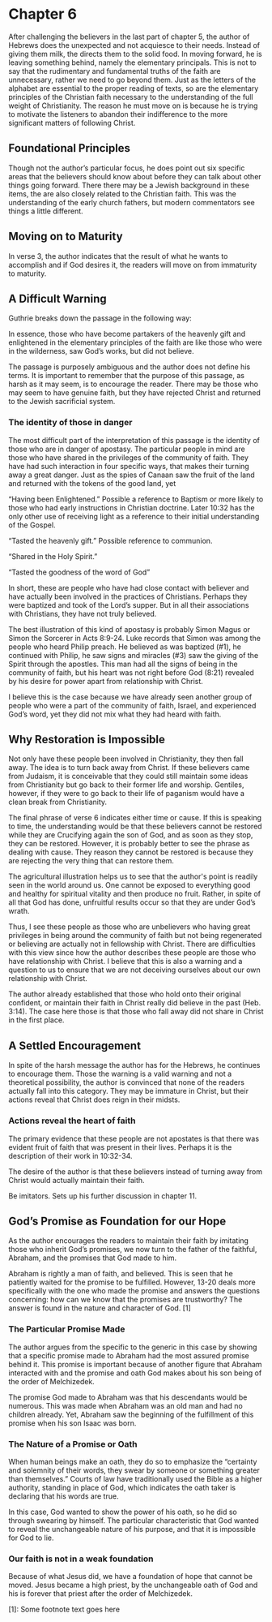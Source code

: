 # Chapter 6

After challenging the believers in the last part of chapter 5, the author of Hebrews does the unexpected and not acquiesce to their needs. Instead of giving them milk, the directs them to the solid food. In moving forward, he is leaving something behind, namely the elementary principals. This is not to say that the rudimentary and fundamental truths of the faith are unnecessary, rather we need to go beyond them. Just as the letters of the alphabet are essential to the proper reading of texts, so are the elementary principles of the Christian faith necessary to the understanding of the full weight of Christianity. The reason he must move on is because he is trying to motivate the listeners to abandon their indifference to the more significant matters of following Christ.

## Foundational Principles

Though not the author’s particular focus, he does point out six specific areas that the believers should know about before they can talk about other things going forward. There there may be a Jewish background in these items, the are also closely related to the Christian faith. This was the understanding of the early church fathers, but modern commentators see things a little different.

## Moving on to Maturity

In verse 3, the author indicates that the result of what he wants to accomplish and if God desires it, the readers will move on from immaturity to maturity.

## A Difficult Warning

Guthrie breaks down the passage in the following way:

In essence, those who have become partakers of the heavenly gift and enlightened in the elementary principles of the faith are like those who were in the wilderness, saw God’s works, but did not believe. 

The passage is purposely ambiguous and the author does not define his terms. It is important to remember that the purpose of this passage, as harsh as it may seem, is to encourage the reader. There may be those who may seem to have genuine faith, but they have rejected Christ and returned to the Jewish sacrificial system.

### The identity of those in danger

The most difficult part of the interpretation of this passage is the identity of those who are in danger of apostasy. The particular people in mind are those who have shared in the privileges of the community of faith. They have had such interaction in four specific ways, that makes their turning away a great danger. Just as the spies of Canaan saw the fruit of the land and returned with the tokens of the good land, yet 

“Having been Enlightened.” Possible a reference to Baptism or more likely to those who had early instructions in Christian doctrine. Later 10:32 has the only other use of receiving light as a reference to their initial understanding of the Gospel.

“Tasted the heavenly gift.” Possible reference to communion. 

“Shared in the Holy Spirit.” 

“Tasted the goodness of the word of God”

In short, these are people who have had close contact with believer and have actually been involved in the practices of Christians. Perhaps they were baptized and took of the Lord’s supper. But in all their associations with Christians, they have not truly believed.

The best illustration of this kind of apostasy is probably Simon Magus or Simon the Sorcerer in Acts 8:9-24. Luke records that Simon was among the people who heard Philip preach. He believed as was baptized (#1), he continued with Philip, he saw signs and miracles (#3) saw the giving of the Spirit through the apostles. This man had all the signs of being in the community of faith, but his heart was not right before God (8:21) revealed by his desire for power apart from relationship with Christ.

I believe this is the case because we have already seen another group of people who were a part of the community of faith, Israel, and experienced God’s word, yet they did not mix what they had heard with faith.

## Why Restoration is Impossible

Not only have these people been involved in Christianity, they then fall away. The idea is to turn back away from Christ. If these believers came from Judaism, it is conceivable that they could still maintain some ideas from Christianity but go back to their former life and worship. Gentiles, however, if they were to go back to their life of paganism would have a clean break from Christianity.

The final phrase of verse 6 indicates either time or cause. If this is speaking to time, the understanding would be that these believers cannot be restored while they are Crucifying again the son of God, and as soon as they stop, they can be restored. However, it is probably better to see the phrase as dealing with cause. They reason they cannot be restored is because they are rejecting the very thing that can restore them.

The agricultural illustration helps us to see that the author's point is readily seen in the world around us. One cannot be exposed to everything good and healthy for spiritual vitality and then produce no fruit. Rather, in spite of all that God has done, unfruitful results occur so that they are under God’s wrath.

Thus, I see these people as those who are unbelievers who having great privileges in being around the community of faith but not being regenerated or believing are actually not in fellowship with Christ. There are difficulties with this view since how the author describes these people are those who have relationship with Christ. I believe that this is also a warning and a question to us to ensure that we are not deceiving ourselves about our own relationship with Christ.

The author already established that those who hold onto their original confident, or maintain their faith in Christ really did believe in the past (Heb. 3:14). The case here those is that those who fall away did not share in Christ in the first place.

## A Settled Encouragement

In spite of the harsh message the author has for the Hebrews, he continues to encourage them. Those the warning is a valid warning and not a theoretical possibility, the author is convinced that none of the readers actually fall into this category. They may be immature in Christ, but their actions reveal that Christ does reign in their midsts.

### Actions reveal the heart of faith

The primary evidence that these people are not apostates is that there was evident fruit of faith that was present in their lives. Perhaps it is the description of their work in 10:32-34.

The desire of the author is that these believers instead of turning away from Christ would actually maintain their faith.

Be imitators. Sets up his further discussion in chapter 11.

## God’s Promise as Foundation for our Hope

As the author encourages the readers to maintain their faith by imitating those who inherit God’s promises, we now turn to the father of the faithful, Abraham, and the promises that God made to him.

Abraham is rightly a man of faith, and believed. This is seen that he patiently waited for the promise to be fulfilled. However, 13-20 deals more specifically with the one who made the promise and answers the questions concerning: how can we know that the promises are trustworthy? The answer is found in the nature and character of God. [1]

### The Particular Promise Made

The author argues from the specific to the generic in this case by showing that a specific promise made to Abraham had the most assured promise behind it. This promise is important because of another figure that Abraham interacted with and the promise and oath God makes about his son being of the order of Melchizedek.

The promise God made to Abraham was that his descendants would be numerous. This was made when Abraham was an old man and had no children already. Yet, Abraham saw the beginning of the fulfillment of this promise when his son Isaac was born.

### The Nature of a Promise or Oath

When human beings make an oath, they do so to emphasize the “certainty and solemnity of their words, they swear by someone or something greater than themselves.” Courts of law have traditionally used the Bible as a higher authority, standing in place of God, which indicates the oath taker is declaring that his words are true. 

In this case, God wanted to show the power of his oath, so he did so through swearing by himself. The particular characteristic that God wanted to reveal the unchangeable nature of his purpose, and that it is impossible for God to lie.

### Our faith is not in a weak foundation

Because of what Jesus did, we have a foundation of hope that cannot be moved. Jesus became a high priest, by the unchangeable oath of God and his is forever that priest after the order of Melchizedek.

[1]: Some footnote text goes here
